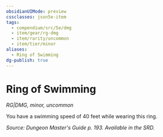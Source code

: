 ```yaml
---
obsidianUIMode: preview
cssclasses: json5e-item
tags:
  - compendium/src/5e/dmg
  - item/gear/rg-dmg
  - item/rarity/uncommon
  - item/tier/minor
aliases:
  - Ring of Swimming
dg-publish: true
---
```

# Ring of Swimming
*RG|DMG, minor, uncommon*  


You have a swimming speed of 40 feet while wearing this ring.

*Source: Dungeon Master's Guide p. 193. Available in the SRD.*